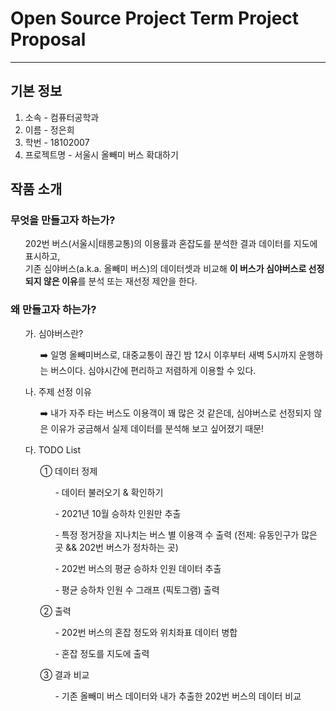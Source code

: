 # Open Source Project Term Project Proposal

-------

## 기본 정보
<ol>
  <li>소속 - 컴퓨터공학과</li>
  <li>이름 - 정은희</li>
  <li>학번 - 18102007 </li>
  <li>프로젝트명 - 서울시 올빼미 버스 확대하기</li>
</ol>

## 작품 소개

  ### 무엇을 만들고자 하는가?
  <ul>
      202번 버스(서울시|태릉교통)의 이용률과 혼잡도를 분석한 결과 데이터를 지도에 표시하고, <br>
      기존 심야버스(a.k.a. 올빼미 버스)의 데이터셋과 비교해 <strong>이 버스가 심야버스로 선정되지 않은 이유</strong>를 분석 또는 재선정 제안을 한다.
    <br>
  </ul>
  
  ### 왜 만들고자 하는가?
  <ul>
    가. 심야버스란?
  <ul>➡️ 일명 올빼미버스로, 대중교통이 끊긴 밤 12시 이후부터 새벽 5시까지 운행하는 버스이다. 심야시간에 편리하고 저렴하게 이용할 수 있다.</ul>
  </ul>
  <ul>
    나. 주제 선정 이유
    <ul>➡️ 내가 자주 타는 버스도 이용객이 꽤 많은 것 같은데, 심야버스로 선정되지 않은 이유가 궁금해서 실제 데이터를 분석해 보고 싶어졌기 때문!</ul>
  </ul>
  <ul>
    다. TODO List
    <ul>① 데이터 정제
      <ol>- 데이터 불러오기 & 확인하기</ol>
      <ol>- 2021년 10월 승하차 인원만 추출</ol>
      <ol>- 특정 정거장을 지나치는 버스 별 이용객 수 출력 (전제: 유동인구가 많은 곳 && 202번 버스가 정차하는 곳)</ol>
      <ol>- 202번 버스의 평균 승하차 인원 데이터 추출</ol>
      <ol>- 평균 승하차 인원 수 그래프 (픽토그램) 출력</ol>
    </ul>
    <ul>② 출력
      <ol>- 202번 버스의 혼잡 정도와 위치좌표 데이터 병합</ol>
      <ol>- 혼잡 정도를 지도에 출력</ol>
    </ul>
    <ul>③ 결과 비교
      <ol>- 기존 올빼미 버스 데이터와 내가 추출한 202번 버스의 데이터 비교</ol>
    </ul>
  </ul>
  
